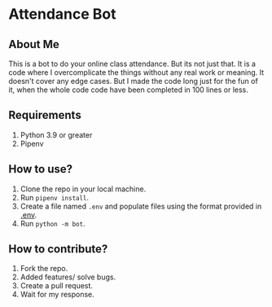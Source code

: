 # Attendance Bot

## About Me
This is a bot to do your online class attendance. But its not just that. It is a code where I overcomplicate the things without any real work or meaning. It doesn't cover any edge cases. But I made the code long just for the fun of it, when the whole code code have been completed in 100 lines or less.

## Requirements
1. Python 3.9 or greater
2. Pipenv

## How to use?
1. Clone the repo in your local machine.
2. Run `pipenv install`.
3. Create a file named `.env` and populate files using the format provided in [.env](example-dot-env.txt).
4. Run `python -m bot`.

## How to contribute?
1. Fork the repo.
2. Added features/ solve bugs.
3. Create a pull request.
4. Wait for my response.
